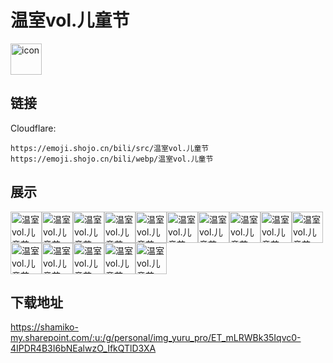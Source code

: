 # 温室vol.儿童节
<img src="https://emoji.shojo.cn/bili/src/温室vol.儿童节/icon.png" width="50" height="50" alt="icon">

## 链接
Cloudflare:
```
https://emoji.shojo.cn/bili/src/温室vol.儿童节
https://emoji.shojo.cn/bili/webp/温室vol.儿童节
```
## 展示
<img src="https://emoji.shojo.cn/bili/src/温室vol.儿童节/温室vol.儿童节-无语.png" width="50" height="50" alt="温室vol.儿童节-无语"><img src="https://emoji.shojo.cn/bili/src/温室vol.儿童节/温室vol.儿童节-气球.png" width="50" height="50" alt="温室vol.儿童节-气球"><img src="https://emoji.shojo.cn/bili/src/温室vol.儿童节/温室vol.儿童节-笑不出来.png" width="50" height="50" alt="温室vol.儿童节-笑不出来"><img src="https://emoji.shojo.cn/bili/src/温室vol.儿童节/温室vol.儿童节-期待.png" width="50" height="50" alt="温室vol.儿童节-期待"><img src="https://emoji.shojo.cn/bili/src/温室vol.儿童节/温室vol.儿童节-猫猫头.png" width="50" height="50" alt="温室vol.儿童节-猫猫头"><img src="https://emoji.shojo.cn/bili/src/温室vol.儿童节/温室vol.儿童节-没睡醒.png" width="50" height="50" alt="温室vol.儿童节-没睡醒"><img src="https://emoji.shojo.cn/bili/src/温室vol.儿童节/温室vol.儿童节-气炸了.png" width="50" height="50" alt="温室vol.儿童节-气炸了"><img src="https://emoji.shojo.cn/bili/src/温室vol.儿童节/温室vol.儿童节-糖.png" width="50" height="50" alt="温室vol.儿童节-糖"><img src="https://emoji.shojo.cn/bili/src/温室vol.儿童节/温室vol.儿童节-报警了.png" width="50" height="50" alt="温室vol.儿童节-报警了"><img src="https://emoji.shojo.cn/bili/src/温室vol.儿童节/温室vol.儿童节-猫猫肚子.png" width="50" height="50" alt="温室vol.儿童节-猫猫肚子"><img src="https://emoji.shojo.cn/bili/src/温室vol.儿童节/温室vol.儿童节-节.png" width="50" height="50" alt="温室vol.儿童节-节"><img src="https://emoji.shojo.cn/bili/src/温室vol.儿童节/温室vol.儿童节-日.png" width="50" height="50" alt="温室vol.儿童节-日"><img src="https://emoji.shojo.cn/bili/src/温室vol.儿童节/温室vol.儿童节-快.png" width="50" height="50" alt="温室vol.儿童节-快"><img src="https://emoji.shojo.cn/bili/src/温室vol.儿童节/温室vol.儿童节-乐.png" width="50" height="50" alt="温室vol.儿童节-乐"><img src="https://emoji.shojo.cn/bili/src/温室vol.儿童节/温室vol.儿童节-猫猫尾巴.png" width="50" height="50" alt="温室vol.儿童节-猫猫尾巴">

## 下载地址

https://shamiko-my.sharepoint.com/:u:/g/personal/img_yuru_pro/ET_mLRWBk35Iqvc0-4IPDR4B3I6bNEalwzO_IfkQTlD3XA